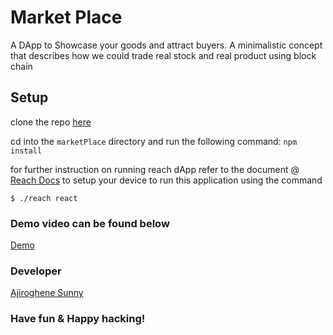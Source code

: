 # Market Place

A DApp to Showcase your goods and attract buyers.  A minimalistic concept that describes how we could trade real stock and real product using block chain


## Setup

clone the repo [here](https://github.com/Ajioz/maketPlace-_dAPP.git) 

cd into the `marketPlace` directory and run the following command:
`npm install`

for further instruction on running reach dApp refer to the document @ 
[Reach Docs](https://docs.reach.sh/quickstart/#quickstart) to setup your device to run this application using the command

```shell
$ ./reach react
```

### Demo video can be found below

[Demo](https://www.youtube.com/watch?v=Io6M8uMwV-Q)

### Developer
[Ajiroghene Sunny](https://github.com/Ajioz)

### Have fun & Happy hacking!
